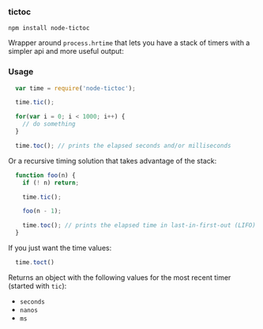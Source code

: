 ### tictoc

`npm install node-tictoc`

Wrapper around `process.hrtime` that lets you have a stack of timers with a simpler api and more useful output:

### Usage

```javascript
  var time = require('node-tictoc');

  time.tic();

  for(var i = 0; i < 1000; i++) {
    // do something
  }

  time.toc(); // prints the elapsed seconds and/or milliseconds
```

Or a recursive timing solution that takes advantage of the stack:

```javascript
  function foo(n) {
    if (! n) return;

    time.tic();

    foo(n - 1);

    time.toc(); // prints the elapsed time in last-in-first-out (LIFO) order
  }
```

If you just want the time values:

```javascript
  time.toct()
```

Returns an object with the following values for the most recent timer (started with `tic`):

* `seconds`
* `nanos`
* `ms`
